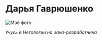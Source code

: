 # Дарья Гаврюшенко

![Моё фото](https://file%2B.vscode-resource.vscode-cdn.net/Users/daragavrusenko/Pictures/Photos%20Library.photoslibrary/resources/derivatives/5/5AC7C326-3524-47BC-9071-729F19217B49_1_105_c.jpeg?version%3D1678984755293)

_Учусь в Нетологии на Java-разработчика_